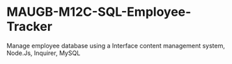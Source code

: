 # MAUGB-M12C-SQL-Employee-Tracker
Manage employee database using a Interface content management system, Node.Js, Inquirer, MySQL
